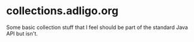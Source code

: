 # collections.adligo.org
Some basic collection stuff that I feel should be part of the standard Java API but isn't.
